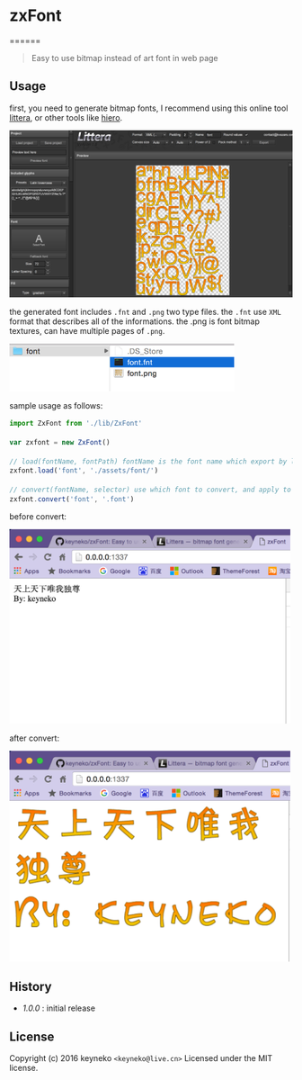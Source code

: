 # zxFont
======
> Easy to use bitmap instead of art font in web page


## Usage
first, you need to generate bitmap fonts, I recommend using this online tool [littera](http://kvazars.com/littera/), or other tools like [hiero](https://github.com/libgdx/libgdx/wiki/Hiero).  

<img src="./README/QQ20160404-0@2x.png" alt="" width="800">

the generated font includes `.fnt` and `.png` two type files. the `.fnt` use `XML` format that describes all of the informations. the .png is font bitmap textures, can have multiple pages of `.png`.  

<img src="./README/QQ20160404-1@2x.png" alt="" width="400">

sample usage as follows:

```javascript
import ZxFont from './lib/ZxFont'

var zxfont = new ZxFont()

// load(fontName, fontPath) fontName is the font name which export by littera, you can define yourself.
zxfont.load('font', './assets/font/')

// convert(fontName, selector) use which font to convert, and apply to the dom selector 
zxfont.convert('font', '.font')
```
before convert:  

<img src="./README/QQ20160404-2@2x.png" alt="" width="500">

after convert:  

<img src="./README/QQ20160404-3@2x.png" alt="" width="500">

## History

 - _1.0.0_ : initial release

## License

Copyright (c) 2016 keyneko `<keyneko@live.cn>`
Licensed under the MIT license.
